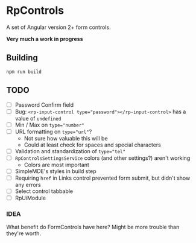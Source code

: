 # RpControls

A set of Angular version 2+ form controls.

**Very much a work in progress**

## Building
`npm run build`

## TODO
- [ ] Password Confirm field
- [ ] Bug: `<rp-input-control type="password"></rp-input-control>` has a value of `undefined`
- [ ] Min / Max on `type="number"`
- [ ] URL formatting on `type="url"`?
  - Not sure how valuable this will be
  - Could at least check for spaces and special characters
- [ ] Validation and standardization of `type="tel"`
- [ ] `RpControlsSettingsService` colors (and other settings?) aren't working
  - Colors are most important
- [ ] SimpleMDE's styles in build step
- [ ] Requiring `href` in Links control prevented form submit, but didn't show any errors
- [ ] Select control tabbable
- [ ] RpUiModule

### IDEA
What benefit do FormControls have here? Might be more trouble than they're worth.
